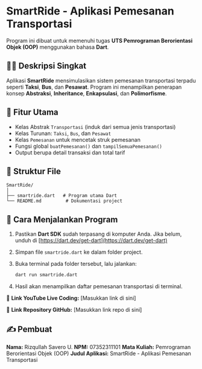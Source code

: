 # SmartRide - Aplikasi Pemesanan Transportasi

Program ini dibuat untuk memenuhi tugas **UTS Pemrograman Berorientasi Objek (OOP)** menggunakan bahasa **Dart**.

## 👨‍💻 Deskripsi Singkat

Aplikasi **SmartRide** mensimulasikan sistem pemesanan transportasi terpadu seperti **Taksi**, **Bus**, dan **Pesawat**. Program ini menampilkan penerapan konsep **Abstraksi**, **Inheritance**, **Enkapsulasi**, dan **Polimorfisme**.

## 🧩 Fitur Utama

* Kelas Abstrak `Transportasi` (induk dari semua jenis transportasi)
* Kelas Turunan: `Taksi`, `Bus`, dan `Pesawat`
* Kelas `Pemesanan` untuk mencetak struk pemesanan
* Fungsi global `buatPemesanan()` dan `tampilSemuaPemesanan()`
* Output berupa detail transaksi dan total tarif

## 📁 Struktur File

```
SmartRide/
│
├── smartride.dart   # Program utama Dart
└── README.md         # Dokumentasi project
```

## 🚀 Cara Menjalankan Program

1. Pastikan **Dart SDK** sudah terpasang di komputer Anda. Jika belum, unduh di [https://dart.dev/get-dart](https://dart.dev/get-dart)
2. Simpan file `smartride.dart` ke dalam folder project.
3. Buka terminal pada folder tersebut, lalu jalankan:

   ```bash
   dart run smartride.dart
   ```
4. Hasil akan menampilkan daftar pemesanan transportasi di terminal.

📌 **Link YouTube Live Coding:** [Masukkan link di sini]

📌 **Link Repository GitHub:** [Masukkan link repo di sini]

## ✍️ Pembuat

**Nama:** Rizqullah Savero U.
**NPM:** 07352311101
**Mata Kuliah:** Pemrograman Berorientasi Objek (OOP)
**Judul Aplikasi:** SmartRide - Aplikasi Pemesanan Transportasi
